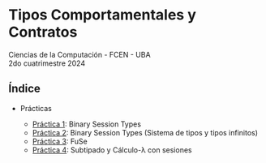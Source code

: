 # Tipos Comportamentales y Contratos

Ciencias de la Computación - FCEN - UBA\
2do cuatrimestre 2024

## Índice

- Prácticas

  - [Práctica 1](prácticas/p01): Binary Session Types
  - [Práctica 2](prácticas/p02): Binary Session Types (Sistema de tipos y tipos infinitos)
  - [Práctica 3](prácticas/p03): FuSe
  - [Práctica 4](prácticas/p04): Subtipado y Cálculo-λ con sesiones
